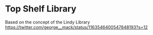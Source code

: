 # Top Shelf Library

Based on the concept of the Lindy Library https://twitter.com/george__mack/status/1163546400547848193?s=12
